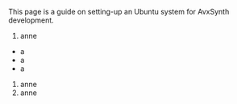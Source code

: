 This page is a guide on setting-up an Ubuntu system for AvxSynth development.

1. anne
* a
* a
* a
1. anne
1. anne


